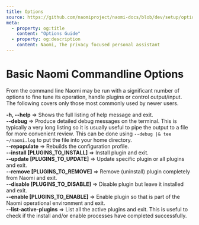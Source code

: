 ```yaml
---
title: Options
source: https://github.com/naomiproject/naomi-docs/blob/dev/setup/options.md
meta:
  - property: og:title
    content: "Options Guide"
  - property: og:description
    content: Naomi, The privacy focused personal assistant
---
```


# Basic Naomi Commandline Options

From the command line Naomi may be run with a significant number of options to fine tune its operation,
handle plugins or control output/input. The following covers only those most commonly
used by newer users.

  **-h, --help** => Shows the full listing of help message and exit.  
  **--debug** => Produce detailed debug messages on the terminal. This is typically a very
long listing so it is usually useful to pipe the output to a file for more convenient review.
This can be done using `--debug |& tee  ~/naomi.log` to put the file into your home directory.  
  **--repopulate** => Rebuilds the configuration profile.  
  **--install [PLUGINS_TO_INSTALL]** => Install plugin and exit.  
  **--update [PLUGINS_TO_UPDATE]** => Update specific plugin or all plugins and exit.  
  **--remove [PLUGINS_TO_REMOVE]** => Remove (uninstall) plugin completely from Naomi and exit.  
  **--disable [PLUGINS_TO_DISABLE]** => Disable plugin but leave it installed and exit.  
  **--enable [PLUGINS_TO_ENABLE]** => Enable plugin so that is part of the Naomi operational 
environment and exit.  
  **--list-active-plugins** => List all the active plugins and exit. This is useful to check
if the install and/or enable processes have completed successfully.  

<DocPreviousVersions/>
<EditPageLink/>
